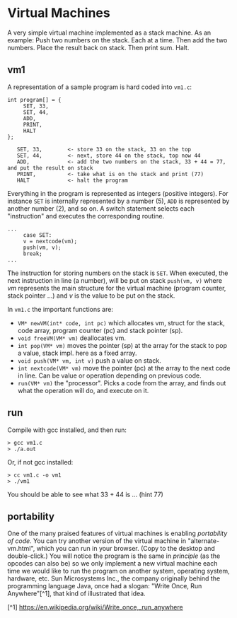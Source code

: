 # Virtual Machines

A very simple virtual machine implemented as a stack machine.
As an example: Push two numbers on the stack. Each at a time.
Then add the two numbers. Place the result back on stack. Then
print sum. Halt.

## vm1

A representation of a sample program is hard coded into `vm1.c`:

~~~~
int program[] = {
     SET, 33,
     SET, 44,
     ADD,
     PRINT,
     HALT
};
~~~~

```
   SET, 33,        <- store 33 on the stack, 33 on the top
   SET, 44,        <- next, store 44 on the stack, top now 44
   ADD,            <- add the two numbers on the stack, 33 + 44 = 77, and put the result on stack
   PRINT,          <- take what is on the stack and print (77)
   HALT            <- halt the program
```

Everything in the program is represented as integers (positive integers).
For instance `SET` is internally represented by a number (5), `ADD` is
represented by another number (2), and so on. A switch statement selects
each "instruction" and executes the corresponding routine.

```
...
     case SET:
     v = nextcode(vm);
     push(vm, v);
     break;
...
```

The instruction for storing numbers on the stack is `SET`. When executed,
the next instruction in line (a number), will be put on stack `push(vm, v)`
where *vm* represents the main structure for the virtual machine (program
counter, stack pointer ...) and *v* is the value to be put on the stack.

In `vm1.c` the important functions are:
- `VM* newVM(int* code, int pc)` which allocates vm, struct for the stack, code array, program counter (pc) and stack pointer (sp). 
- `void freeVM(VM* vm)` deallocates vm.
- `int pop(VM* vm)` moves the pointer (sp) at the array for the stack to pop a value, stack impl. here as a fixed array.
- `void push(VM* vm, int v)` push a value on stack.
- `int nextcode(VM* vm)` move the pointer (pc) at the array to the next code in line. Can be value or operation depending on previous code. 
- `run(VM* vm)` the "processor". Picks a code from the array, and finds out what the operation will do, and execute on it.

## run

Compile with gcc installed, and then run:

```
> gcc vm1.c
> ./a.out
```

Or, if not gcc installed:

```
> cc vm1.c -o vm1
> ./vm1
```

You should be able to see what 33 + 44 is ... (hint 77)


## portability

One of the many praised features of virtual machines is enabling *portability of code*.
You can try another version of the virtual machine in "alternate-vm.html", which you
can run in your browser. (Copy to the desktop and double-click.)
You will notice the program is the same in *principle* (as the opcodes can also be) so we only
implement a new virtual machine each time we would like to run the program on another
system, operating system, hardware, etc. Sun Microsystems Inc., the company originally
behind the programming language Java, once had a slogan: "Write Once, Run Anywhere"[^1],
that kind of illustrated that idea.

[^1] https://en.wikipedia.org/wiki/Write_once,_run_anywhere
